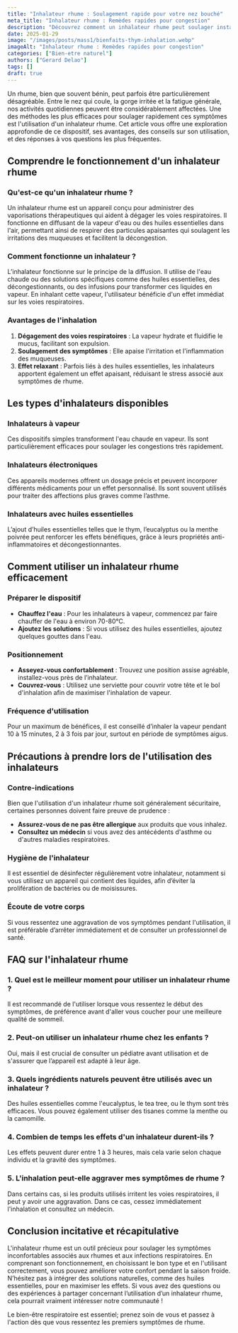 ```yaml
---
title: "Inhalateur rhume : Soulagement rapide pour votre nez bouché"
meta_title: "Inhalateur rhume : Remèdes rapides pour congestion"
description: "Découvrez comment un inhalateur rhume peut soulager instantanément votre nez bouché. Techniques et conseils pratiques à appliquer dès maintenant."
date: 2025-01-29
image: "/images/posts/mass1/bienfaits-thym-inhalation.webp"
imageAlt: "Inhalateur rhume : Remèdes rapides pour congestion"
categories: ["Bien-etre naturel"]
authors: ["Gerard Delao"]
tags: []
draft: true
---
```


Un rhume, bien que souvent bénin, peut parfois être particulièrement désagréable. Entre le nez qui coule, la gorge irritée et la fatigue générale, nos activités quotidiennes peuvent être considérablement affectées. Une des méthodes les plus efficaces pour soulager rapidement ces symptômes est l'utilisation d'un inhalateur rhume. Cet article vous offre une exploration approfondie de ce dispositif, ses avantages, des conseils sur son utilisation, et des réponses à vos questions les plus fréquentes.

## Comprendre le fonctionnement d'un inhalateur rhume

### Qu'est-ce qu'un inhalateur rhume ?

Un inhalateur rhume est un appareil conçu pour administrer des vaporisations thérapeutiques qui aident à dégager les voies respiratoires. Il fonctionne en diffusant de la vapeur d'eau ou des huiles essentielles dans l'air, permettant ainsi de respirer des particules apaisantes qui soulagent les irritations des muqueuses et facilitent la décongestion.

### Comment fonctionne un inhalateur ?

L’inhalateur fonctionne sur le principe de la diffusion. Il utilise de l'eau chaude ou des solutions spécifiques comme des huiles essentielles, des décongestionnants, ou des infusions pour transformer ces liquides en vapeur. En inhalant cette vapeur, l'utilisateur bénéficie d'un effet immédiat sur les voies respiratoires.

### Avantages de l'inhalation

1. **Dégagement des voies respiratoires** : La vapeur hydrate et fluidifie le mucus, facilitant son expulsion.
2. **Soulagement des symptômes** : Elle apaise l'irritation et l'inflammation des muqueuses.
3. **Effet relaxant** : Parfois liés à des huiles essentielles, les inhalateurs apportent également un effet apaisant, réduisant le stress associé aux symptômes de rhume.

## Les types d'inhalateurs disponibles

### Inhalateurs à vapeur

Ces dispositifs simples transforment l'eau chaude en vapeur. Ils sont particulièrement efficaces pour soulager les congestions très rapidement.

### Inhalateurs électroniques

Ces appareils modernes offrent un dosage précis et peuvent incorporer différents médicaments pour un effet personnalisé. Ils sont souvent utilisés pour traiter des affections plus graves comme l’asthme.

### Inhalateurs avec huiles essentielles

L’ajout d’huiles essentielles telles que le thym, l’eucalyptus ou la menthe poivrée peut renforcer les effets bénéfiques, grâce à leurs propriétés anti-inflammatoires et décongestionnantes.

## Comment utiliser un inhalateur rhume efficacement

### Préparer le dispositif

- **Chauffez l'eau** : Pour les inhalateurs à vapeur, commencez par faire chauffer de l'eau à environ 70-80°C.
- **Ajoutez les solutions** : Si vous utilisez des huiles essentielles, ajoutez quelques gouttes dans l'eau.

### Positionnement

- **Asseyez-vous confortablement** : Trouvez une position assise agréable, installez-vous près de l’inhalateur.
- **Couvrez-vous** : Utilisez une serviette pour couvrir votre tête et le bol d'inhalation afin de maximiser l'inhalation de vapeur.

### Fréquence d'utilisation

Pour un maximum de bénéfices, il est conseillé d’inhaler la vapeur pendant 10 à 15 minutes, 2 à 3 fois par jour, surtout en période de symptômes aigus.

## Précautions à prendre lors de l'utilisation des inhalateurs

### Contre-indications

Bien que l'utilisation d'un inhalateur rhume soit généralement sécuritaire, certaines personnes doivent faire preuve de prudence :
- **Assurez-vous de ne pas être allergique** aux produits que vous inhalez.
- **Consultez un médecin** si vous avez des antécédents d'asthme ou d'autres maladies respiratoires.

### Hygiène de l'inhalateur

Il est essentiel de désinfecter régulièrement votre inhalateur, notamment si vous utilisez un appareil qui contient des liquides, afin d’éviter la prolifération de bactéries ou de moisissures.

### Écoute de votre corps

Si vous ressentez une aggravation de vos symptômes pendant l'utilisation, il est préférable d’arrêter immédiatement et de consulter un professionnel de santé.

## FAQ sur l'inhalateur rhume

### 1. Quel est le meilleur moment pour utiliser un inhalateur rhume ?

Il est recommandé de l'utiliser lorsque vous ressentez le début des symptômes, de préférence avant d'aller vous coucher pour une meilleure qualité de sommeil.

### 2. Peut-on utiliser un inhalateur rhume chez les enfants ?

Oui, mais il est crucial de consulter un pédiatre avant utilisation et de s'assurer que l’appareil est adapté à leur âge.

### 3. Quels ingrédients naturels peuvent être utilisés avec un inhalateur ?

Des huiles essentielles comme l'eucalyptus, le tea tree, ou le thym sont très efficaces. Vous pouvez également utiliser des tisanes comme la menthe ou la camomille.

### 4. Combien de temps les effets d'un inhalateur durent-ils ?

Les effets peuvent durer entre 1 à 3 heures, mais cela varie selon chaque individu et la gravité des symptômes.

### 5. L'inhalation peut-elle aggraver mes symptômes de rhume ?

Dans certains cas, si les produits utilisés irritent les voies respiratoires, il peut y avoir une aggravation. Dans ce cas, cessez immédiatement l'inhalation et consultez un médecin.

## Conclusion incitative et récapitulative

L'inhalateur rhume est un outil précieux pour soulager les symptômes inconfortables associés aux rhumes et aux infections respiratoires. En comprenant son fonctionnement, en choisissant le bon type et en l'utilisant correctement, vous pouvez améliorer votre confort pendant la saison froide. N’hésitez pas à intégrer des solutions naturelles, comme des huiles essentielles, pour en maximiser les effets. Si vous avez des questions ou des expériences à partager concernant l’utilisation d’un inhalateur rhume, cela pourrait vraiment intéresser notre communauté !

Le bien-être respiratoire est essentiel; prenez soin de vous et passez à l'action dès que vous ressentez les premiers symptômes de rhume.

